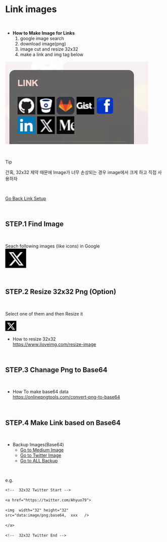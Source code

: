 # Link images

</br>

* **How to Make Image for Links**                    
    1. google image search           
    2. download image(png)         
    3. image cut and resize 32x32         
    4. make a link and img tag below    

![](./imgs/blogger_link_00.png)

</br>

> [!TIP]      
> 간혹, 32x32 제약 때문에 Image가 너무 손상되는 경우 image에서 크게 하고 직접 사용하자 
>

</br>

[Go Back Link Setup](./blogger_info.md#blogger-linksetup)      

</br>

## STEP.1 Find Image

</br>

Seach following images (like icons) in Google                            
 ![](./imgs/link_imgs/x_serach.png)


</br>

## STEP.2 Resize 32x32 Png (Option)       

</br>

Select one of them and then Resize it 

![Example](./imgs/link_imgs/32x32/x_32x32.png) 

* How to resize 32x32            
    https://www.iloveimg.com/resize-image

</br>

## STEP.3 Chanage Png to Base64

</br>

* How To make base64 data  
     https://onlinepngtools.com/convert-png-to-base64

</br>

## STEP.4 Make Link based on Base64      

</br>



* Backup Images(Base64)       
    * [Go to Medium Image](./links/base64_medium.md)       
    * [Go to Twitter Image](./links/base64_twitter.md)    
    * [Go to ALL Backup](./links/base64_all.md)        


</br>

e.g. 
```
<!--  32x32 Twitter Start -->

<a href="https://twitter.com/Ahyuo79">

<img  width="32" height="32" 
src="data:image/png;base64,  xxx   />

</a>

<!--  32x32 Twitter End -->

```

</br>